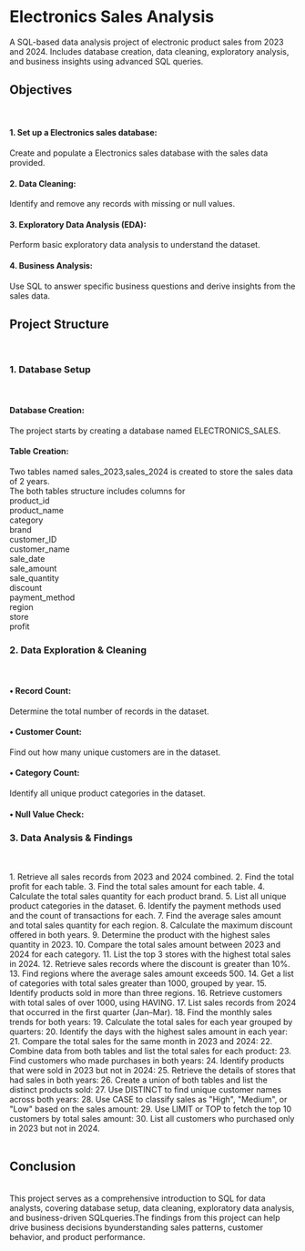 # Electronics Sales Analysis
A SQL-based data analysis project of electronic product sales from 2023 and 2024. Includes database creation, data cleaning, exploratory analysis, and business insights using advanced SQL queries.
<br>
<h2>Objectives</h2>
<br>
<h4>1. Set up a Electronics sales database:</h4>Create and populate a Electronics sales database with the sales data provided.
<br>
<h4>2. Data Cleaning:</h4>Identify and remove any records with missing or null values.
<br>
<h4>3. Exploratory Data Analysis (EDA):</h4>Perform basic exploratory data analysis to understand the dataset.
<br>
<h4>4. Business Analysis:</h4>Use SQL to answer specific business questions and derive insights from the sales data.
<br>
<h2>Project Structure</h2>
<br>
<h3>1. Database Setup</h3>
<br>
<h4>Database Creation:</h4>The project starts by creating a database named ELECTRONICS_SALES.
<br>
<h4>Table Creation:</h4>Two tables named sales_2023,sales_2024 is created to store the sales data of 2 years.
<br>
The both tables structure includes columns for
<br>
product_id
<br>
product_name
<br>
category
<br>
brand
<br>
customer_ID
<br>
customer_name
<br>
sale_date
<br>
sale_amount
<br>
sale_quantity
<br>
discount
<br>
payment_method
<br>
region
<br>
store
<br>
profit
<br>
<h3>2. Data Exploration & Cleaning</h3>
<br>
<h4>• Record Count:</h4>Determine the total number of records in the dataset.
<br>
<h4>• Customer Count:</h4>Find out how many unique customers are in the dataset.
<br>
<h4>• Category Count:</h4>Identify all unique product categories in the dataset.
<br>
<h4>• Null Value Check:</h4><Check for any null values in the dataset and delete records with missing data.
<br>
<h3>3. Data Analysis & Findings</h3>
<br> 
<br>
1. Retrieve all sales records from 2023 and 2024 combined.
2. Find the total profit for each table.
3. Find the total sales amount for each table.
4. Calculate the total sales quantity for each product brand.
5. List all unique product categories in the dataset.
6. Identify the payment methods used and the count of transactions for each.
7. Find the average sales amount and total sales quantity for each region.
8. Calculate the maximum discount offered in both years.
9. Determine the product with the highest sales quantity in 2023.
10. Compare the total sales amount between 2023 and 2024 for each category.
11. List the top 3 stores with the highest total sales in 2024.
12. Retrieve sales records where the discount is greater than 10%.
13. Find regions where the average sales amount exceeds 500.
14. Get a list of categories with total sales greater than 1000, grouped by year.
15. Identify products sold in more than three regions.
16. Retrieve customers with total sales of over 1000, using HAVING.
17. List sales records from 2024 that occurred in the first quarter (Jan–Mar).
18. Find the monthly sales trends for both years:
19. Calculate the total sales for each year grouped by quarters:
20. Identify the days with the highest sales amount in each year:
21. Compare the total sales for the same month in 2023 and 2024:
22. Combine data from both tables and list the total sales for each product:
23. Find customers who made purchases in both years:
24. Identify products that were sold in 2023 but not in 2024:
25. Retrieve the details of stores that had sales in both years:
26. Create a union of both tables and list the distinct products sold:
27. Use DISTINCT to find unique customer names across both years:
28. Use CASE to classify sales as "High", "Medium", or "Low" based on the sales amount:
29. Use LIMIT or TOP to fetch the top 10 customers by total sales amount:
30. List all customers who purchased only in 2023 but not in 2024.















        









  
<br>
<br>
<h2>Conclusion</h2>
<br>
This project serves as a comprehensive introduction to SQL for data analysts, covering database setup, data cleaning, exploratory data analysis, and business-driven SQLqueries.The findings from this project can help drive business decisions byunderstanding sales patterns, customer behavior, and product performance.




